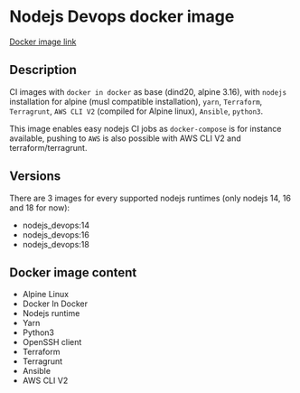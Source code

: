 # Nodejs Devops docker image

[Docker image link](https://hub.docker.com/r/zenbeni/nodejs_devops)

## Description

CI images with `docker in docker` as base (dind20, alpine 3.16), with `nodejs` installation for alpine (musl compatible installation), `yarn`, `Terraform`, `Terragrunt`, `AWS CLI V2` (compiled for Alpine linux), `Ansible`, `python3`.

This image enables easy nodejs CI jobs as `docker-compose` is for instance available, pushing to `AWS` is also possible with AWS CLI V2 and terraform/terragrunt.

## Versions

There are 3 images for every supported nodejs runtimes (only nodejs 14, 16 and 18 for now):
- nodejs_devops:14
- nodejs_devops:16
- nodejs_devops:18

## Docker image content

- Alpine Linux
- Docker In Docker
- Nodejs runtime
- Yarn
- Python3
- OpenSSH client
- Terraform
- Terragrunt
- Ansible
- AWS CLI V2
